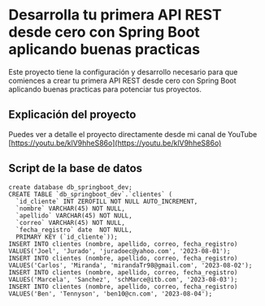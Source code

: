 # Desarrolla tu primera API REST desde cero con Spring Boot aplicando buenas practicas

Este proyecto tiene la configuración y desarrollo necesario para que comiences a crear tu primera API REST desde cero con Spring Boot aplicando buenas practicas para potenciar tus proyectos. 

## Explicación del proyecto

Puedes ver a detalle el proyecto directamente desde mi canal de YouTube [https://youtu.be/klV9hheS86o](https://youtu.be/klV9hheS86o)


## Script de la base de datos

```
create database db_springboot_dev;
CREATE TABLE `db_springboot_dev`.`clientes` (
  `id_cliente` INT ZEROFILL NOT NULL AUTO_INCREMENT,
  `nombre` VARCHAR(45) NOT NULL,
  `apellido` VARCHAR(45) NOT NULL,
  `correo` VARCHAR(45) NOT NULL,
  `fecha_registro` date  NOT NULL,
  PRIMARY KEY (`id_cliente`));
INSERT INTO clientes (nombre, apellido, correo, fecha_registro) VALUES('Joel', 'Jurado', 'juradoec@yahoo.com', '2023-08-01');
INSERT INTO clientes (nombre, apellido, correo, fecha_registro) VALUES('Carlos', 'Miranda', 'mirandaTr98@gmail.com', '2023-08-02');
INSERT INTO clientes (nombre, apellido, correo, fecha_registro) VALUES('Marcela', 'Sanchez', 'schMarce@itb.com', '2023-08-03');
INSERT INTO clientes (nombre, apellido, correo, fecha_registro) VALUES('Ben', 'Tennyson', 'ben10@cn.com', '2023-08-04');
```
